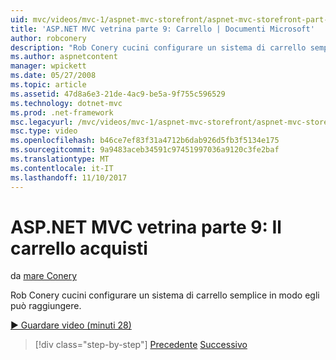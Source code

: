 ```yaml
---
uid: mvc/videos/mvc-1/aspnet-mvc-storefront/aspnet-mvc-storefront-part-9-the-shopping-cart
title: 'ASP.NET MVC vetrina parte 9: Carrello | Documenti Microsoft'
author: robconery
description: "Rob Conery cucini configurare un sistema di carrello semplice in modo egli può raggiungere."
ms.author: aspnetcontent
manager: wpickett
ms.date: 05/27/2008
ms.topic: article
ms.assetid: 47d8a6e3-21de-4ac9-be5a-9f755c596529
ms.technology: dotnet-mvc
ms.prod: .net-framework
msc.legacyurl: /mvc/videos/mvc-1/aspnet-mvc-storefront/aspnet-mvc-storefront-part-9-the-shopping-cart
msc.type: video
ms.openlocfilehash: b46ce7ef83f31a4712b6dab926d5fb3f5134e175
ms.sourcegitcommit: 9a9483aceb34591c97451997036a9120c3fe2baf
ms.translationtype: MT
ms.contentlocale: it-IT
ms.lasthandoff: 11/10/2017
---
```

<a name="aspnet-mvc-storefront-part-9-the-shopping-cart"></a>ASP.NET MVC vetrina parte 9: Il carrello acquisti
====================
da [mare Conery](https://github.com/robconery)

Rob Conery cucini configurare un sistema di carrello semplice in modo egli può raggiungere.

[&#9654; Guardare video (minuti 28)](https://channel9.msdn.com/Blogs/ASP-NET-Site-Videos/aspnet-mvc-storefront-part-9-the-shopping-cart)

>[!div class="step-by-step"]
[Precedente](aspnet-mvc-storefront-part-8-testing-controllers-iteration-1-complete.md)
[Successivo](aspnet-mvc-storefront-part-10-shopping-cart-refactor-and-authorization.md)
